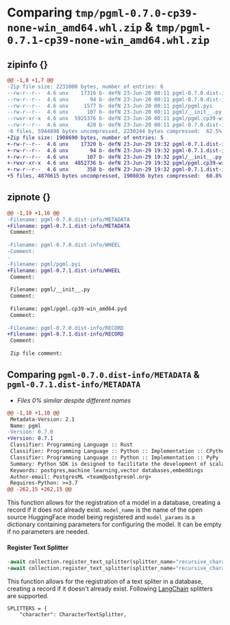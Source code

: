 # Comparing `tmp/pgml-0.7.0-cp39-none-win_amd64.whl.zip` & `tmp/pgml-0.7.1-cp39-none-win_amd64.whl.zip`

## zipinfo {}

```diff
@@ -1,8 +1,7 @@
-Zip file size: 2231000 bytes, number of entries: 6
--rw-r--r--  4.6 unx    17316 b- defN 23-Jun-20 00:11 pgml-0.7.0.dist-info/METADATA
--rw-r--r--  4.6 unx       94 b- defN 23-Jun-20 00:11 pgml-0.7.0.dist-info/WHEEL
--rw-r--r--  4.6 unx     1577 b- defN 23-Jun-20 00:11 pgml/pgml.pyi
--rw-r--r--  4.6 unx      107 b- defN 23-Jun-20 00:11 pgml/__init__.py
--rwxr-xr-x  4.6 unx  5925376 b- defN 23-Jun-20 00:11 pgml/pgml.cp39-win_amd64.pyd
--rw-r--r--  4.6 unx      428 b- defN 23-Jun-20 00:11 pgml-0.7.0.dist-info/RECORD
-6 files, 5944898 bytes uncompressed, 2230244 bytes compressed:  62.5%
+Zip file size: 1908690 bytes, number of entries: 5
+-rw-r--r--  4.6 unx    17320 b- defN 23-Jun-29 19:32 pgml-0.7.1.dist-info/METADATA
+-rw-r--r--  4.6 unx       94 b- defN 23-Jun-29 19:32 pgml-0.7.1.dist-info/WHEEL
+-rw-r--r--  4.6 unx      107 b- defN 23-Jun-29 19:32 pgml/__init__.py
+-rwxr-xr-x  4.6 unx  4852736 b- defN 23-Jun-29 19:32 pgml/pgml.cp39-win_amd64.pyd
+-rw-r--r--  4.6 unx      358 b- defN 23-Jun-29 19:32 pgml-0.7.1.dist-info/RECORD
+5 files, 4870615 bytes uncompressed, 1908036 bytes compressed:  60.8%
```

## zipnote {}

```diff
@@ -1,19 +1,16 @@
-Filename: pgml-0.7.0.dist-info/METADATA
+Filename: pgml-0.7.1.dist-info/METADATA
 Comment: 
 
-Filename: pgml-0.7.0.dist-info/WHEEL
-Comment: 
-
-Filename: pgml/pgml.pyi
+Filename: pgml-0.7.1.dist-info/WHEEL
 Comment: 
 
 Filename: pgml/__init__.py
 Comment: 
 
 Filename: pgml/pgml.cp39-win_amd64.pyd
 Comment: 
 
-Filename: pgml-0.7.0.dist-info/RECORD
+Filename: pgml-0.7.1.dist-info/RECORD
 Comment: 
 
 Zip file comment:
```

## Comparing `pgml-0.7.0.dist-info/METADATA` & `pgml-0.7.1.dist-info/METADATA`

 * *Files 0% similar despite different names*

```diff
@@ -1,10 +1,10 @@
 Metadata-Version: 2.1
 Name: pgml
-Version: 0.7.0
+Version: 0.7.1
 Classifier: Programming Language :: Rust
 Classifier: Programming Language :: Python :: Implementation :: CPython
 Classifier: Programming Language :: Python :: Implementation :: PyPy
 Summary: Python SDK is designed to facilitate the development of scalable vector search applications on PostgreSQL databases.
 Keywords: postgres,machine learning,vector databases,embeddings
 Author-email: PostgresML <team@postgresml.org>
 Requires-Python: >=3.7
@@ -262,15 +262,15 @@
 ```
 
 This function allows for the registration of a model in a database, creating a record if it does not already exist. `model_name` is the name of the open source HuggingFace model being registered and `model_params` is a dictionary containing parameters for configuring the model. It can be empty if no parameters are needed.
 
 #### Register Text Splitter
 
 ```python
-await collection.register_text_splitter(splitter_name="recursive_character",splitter_params={"chunk_size": 100,"chunk_overlap": 20})
+await collection.register_text_splitter(splitter_name="recursive_character",splitter_params={"chunk_size": "100","chunk_overlap": "20"})
 ```
 
 This function allows for the registration of a text spliter in a database, creating a record if it doesn't already exist. Following [LangChain](https://python.langchain.com/en/latest/reference/modules/text_splitter.html) splitters are supported.
 
 ```
 SPLITTERS = {
     "character": CharacterTextSplitter,
```

